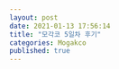 ```yaml
---
layout: post
date: 2021-01-13 17:56:14
title: "모각코 5일차 후기"
categories: Mogakco
published: true
---
```


